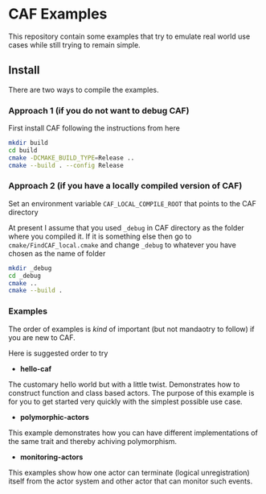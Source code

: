 
# CAF Examples

This repository contain some examples that try to emulate real world
use cases while still trying to remain simple.

## Install

There are two ways to compile the examples. 

### Approach 1 (if you do not want to debug CAF)

First install CAF following the instructions from here

```bash
mkdir build
cd build
cmake -DCMAKE_BUILD_TYPE=Release ..
cmake --build . --config Release
```

### Approach 2 (if you have a locally compiled version of CAF)

Set an environment variable `CAF_LOCAL_COMPILE_ROOT` that points to the CAF directory

At present I assume that you used `_debug` in CAF directory as the folder where you
compiled it. If it is something else then go to `cmake/FindCAF_local.cmake` and change
`_debug` to whatever you have chosen as the name of folder

```bash
mkdir _debug
cd _debug
cmake ..
cmake --build .
```

### Examples

The order of examples is *kind* of important (but not mandaotry to follow) if you are new to CAF.

Here is suggested order to try

* **hello-caf**

The customary hello world but with a little twist. Demonstrates how to construct function and
class based actors. The purpose of this example is for you to get started very quickly with the
simplest possible use case.

* **polymorphic-actors**

This example demonstrates how you can have different implementations of the same trait and 
thereby achiving polymorphism.

* **monitoring-actors**

This examples show how one actor can terminate (logical unregistration) itself from the actor
system and other actor that can monitor such events.